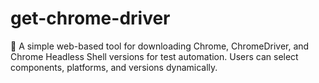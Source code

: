 # get-chrome-driver
🚀 A simple web-based tool for downloading Chrome, ChromeDriver, and Chrome Headless Shell versions for test automation. Users can select components, platforms, and versions dynamically.
